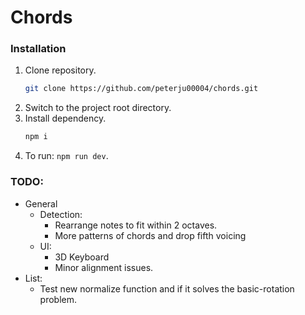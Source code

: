 # Chords

### Installation
1. Clone repository.
    ```bash
    git clone https://github.com/peterju00004/chords.git
    ```
2. Switch to the project root directory.
3. Install dependency.
    ```bash
    npm i
    ```
4. To run: `npm run dev`.

### TODO:
- General
  - Detection:
    - Rearrange notes to fit within 2 octaves.
    - More patterns of chords and drop fifth voicing
  - UI:
    - 3D Keyboard
    - Minor alignment issues.
- List: 
  - Test new normalize function and if it solves the basic-rotation problem.